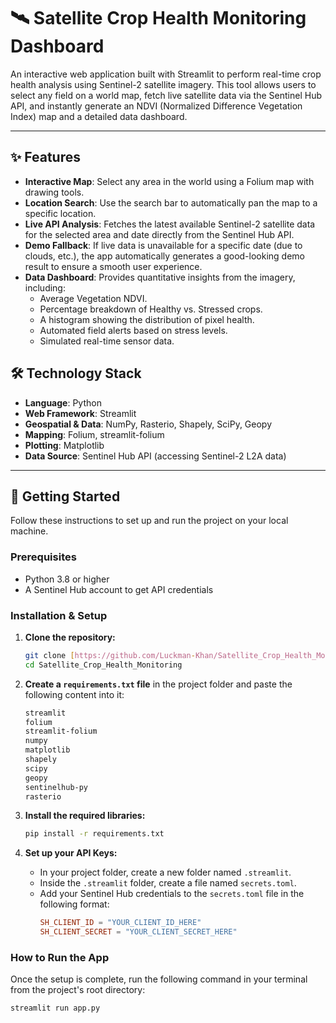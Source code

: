 # 🛰️ Satellite Crop Health Monitoring Dashboard

An interactive web application built with Streamlit to perform real-time crop health analysis using Sentinel-2 satellite imagery. This tool allows users to select any field on a world map, fetch live satellite data via the Sentinel Hub API, and instantly generate an NDVI (Normalized Difference Vegetation Index) map and a detailed data dashboard.


---

## ✨ Features

- **Interactive Map**: Select any area in the world using a Folium map with drawing tools.
- **Location Search**: Use the search bar to automatically pan the map to a specific location.
- **Live API Analysis**: Fetches the latest available Sentinel-2 satellite data for the selected area and date directly from the Sentinel Hub API.
- **Demo Fallback**: If live data is unavailable for a specific date (due to clouds, etc.), the app automatically generates a good-looking demo result to ensure a smooth user experience.
- **Data Dashboard**: Provides quantitative insights from the imagery, including:
  - Average Vegetation NDVI.
  - Percentage breakdown of Healthy vs. Stressed crops.
  - A histogram showing the distribution of pixel health.
  - Automated field alerts based on stress levels.
  - Simulated real-time sensor data.

## 🛠️ Technology Stack

- **Language**: Python
- **Web Framework**: Streamlit
- **Geospatial & Data**: NumPy, Rasterio, Shapely, SciPy, Geopy
- **Mapping**: Folium, streamlit-folium
- **Plotting**: Matplotlib
- **Data Source**: Sentinel Hub API (accessing Sentinel-2 L2A data)

---

## 🚀 Getting Started

Follow these instructions to set up and run the project on your local machine.

### Prerequisites

- Python 3.8 or higher
- A Sentinel Hub account to get API credentials

### Installation & Setup

1.  **Clone the repository:**
    ```bash
    git clone [https://github.com/Luckman-Khan/Satellite_Crop_Health_Monitoring.git](https://github.com/Luckman-Khan/Satellite_Crop_Health_Monitoring.git)
    cd Satellite_Crop_Health_Monitoring
    ```

2.  **Create a `requirements.txt` file** in the project folder and paste the following content into it:
    ```txt
    streamlit
    folium
    streamlit-folium
    numpy
    matplotlib
    shapely
    scipy
    geopy
    sentinelhub-py
    rasterio
    ```

3.  **Install the required libraries:**
    ```bash
    pip install -r requirements.txt
    ```

4.  **Set up your API Keys:**
    - In your project folder, create a new folder named `.streamlit`.
    - Inside the `.streamlit` folder, create a file named `secrets.toml`.
    - Add your Sentinel Hub credentials to the `secrets.toml` file in the following format:
      ```toml
      SH_CLIENT_ID = "YOUR_CLIENT_ID_HERE"
      SH_CLIENT_SECRET = "YOUR_CLIENT_SECRET_HERE"
      ```

### How to Run the App

Once the setup is complete, run the following command in your terminal from the project's root directory:

```bash
streamlit run app.py
